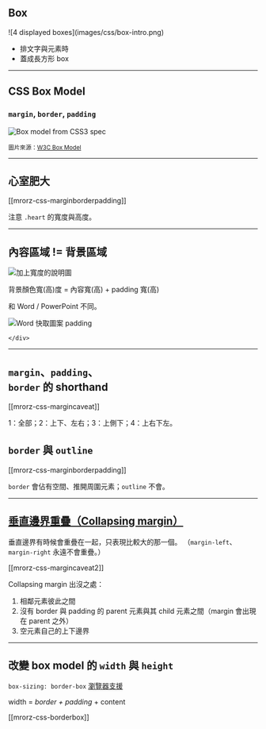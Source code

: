 Box
----

<div class="row">
  <div class="span3">
    ![4 displayed boxes](images/css/box-intro.png)
  </div>
  <div class="span3 leader">
    <ul>
      <li>排文字與元素時</li>
      <li>蓋成長方形 box</li>
    </ul>
  </div>
</div>

---

CSS Box Model
-------------

### `margin`, `border`, `padding`

![Box model from CSS3 spec](images/css/boxdim.png)

<small>圖片來源：[W3C Box Model](http://www.w3.org/TR/CSS21/box.html#box-dimensions)</small>

---

心室肥大
-------

[[mrorz-css-marginborderpadding]]

注意 `.heart` 的寬度與高度。

---

內容區域 != 背景區域
--------------------

<div class="row">
  <div class="span3 centered">

![加上寬度的說明圖](images/css/boxmodel-mdn.png?borderless)

  </div>
</div>


背景顏色寬(高)度 = 內容寬(高) + padding 寬(高)

和 Word / PowerPoint 不同。

<div class="row">
	<div class="span3 centered">

![Word 快取圖案 padding](images/css/word.jpg)

	</div>
</div>

---

`margin`、`padding`、<br>`border` 的 shorthand
--------------

[[mrorz-css-margincaveat]]

1：全部；2：上下、左右；3：上側下；4：上右下左。

`border` 與 `outline`
--------------------

[[mrorz-css-marginborderpadding]]

`border` 會佔有空間、推開周圍元素；`outline` 不會。

---

[垂直邊界重疊（Collapsing margin）](https://developer.mozilla.org/en-US/docs/Web/CSS/CSS_Box_Model/Mastering_margin_collapsing)
--------------

垂直邊界有時候會重疊在一起，只表現比較大的那一個。
（`margin-left`、`margin-right` 永遠不會重疊。）

[[mrorz-css-margincaveat2]]

Collapsing margin 出沒之處：
<ol>
  <li class="fragment">相鄰元素彼此之間</li>
  <li class="fragment">沒有 border 與 padding 的 parent 元素與其 child 元素之間（margin 會出現在 parent 之外）</li>
  <li class="fragment">空元素自己的上下邊界</li>
</ol>

---

改變 box model 的 `width` 與 `height`
--------------

`box-sizing: border-box` [瀏覽器支援](http://html5please.com/#box-sizing)

width = *border + padding* + content

[[mrorz-css-borderbox]]
